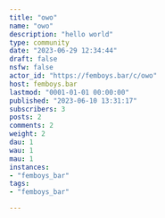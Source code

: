 ```yaml
---
title: "owo" 
name: "owo"
description: "hello world"
type: community
date: "2023-06-29 12:34:44"
draft: false
nsfw: false
actor_id: "https://femboys.bar/c/owo"
host: femboys.bar
lastmod: "0001-01-01 00:00:00"
published: "2023-06-10 13:31:17"
subscribers: 3
posts: 2
comments: 2
weight: 2
dau: 1
wau: 1
mau: 1
instances:
- "femboys_bar"
tags: 
- "femboys_bar"

---
```

